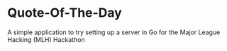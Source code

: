 # Quote-Of-The-Day
A simple application to try setting up a server in Go for the Major League Hacking (MLH) Hackathon
